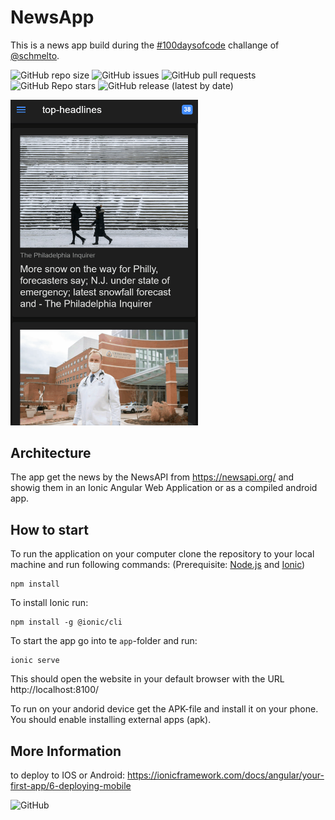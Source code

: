 # NewsApp

This is a news app build during the [#100daysofcode](https://github.com/schmelto/100-days-of-code/) challange of [@schmelto](https://github.com/schmelto).

![GitHub repo size](https://img.shields.io/github/repo-size/schmelto/NewsApp?style=for-the-badge)
![GitHub issues](https://img.shields.io/github/issues/schmelto/NewsApp?style=for-the-badge)
![GitHub pull requests](https://img.shields.io/github/issues-pr/schmelto/NewsApp?style=for-the-badge)
![GitHub Repo stars](https://img.shields.io/github/stars/schmelto/NewsApp?style=for-the-badge)
![GitHub release (latest by date)](https://img.shields.io/github/v/release/schmelto/NewsApp?style=for-the-badge)

<img src="./assets/select_country.gif" alt="drawing" width="300"/>

## Architecture

The app get the news by the NewsAPI from https://newsapi.org/ and showig them in an Ionic Angular Web Application or as a compiled android app.

## How to start

To run the application on your computer clone the repository to your local machine and run following commands:
(Prerequisite: [Node.js](https://nodejs.org/en/) and [Ionic](https://ionicframework.com/))
```
npm install
```

To install Ionic run:
```
npm install -g @ionic/cli
```

To start the app go into te `app`-folder and run:
```
ionic serve
```

This should open the website in your default browser with the URL http://localhost:8100/

To run on your andorid device get the APK-file and install it on your phone. You should enable installing external apps (apk).

## More Information

to deploy to IOS or Android: https://ionicframework.com/docs/angular/your-first-app/6-deploying-mobile


![GitHub](https://img.shields.io/github/license/schmelto/NewsApp?style=for-the-badge)
